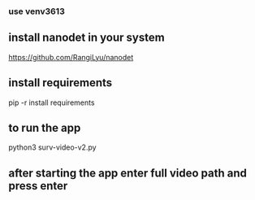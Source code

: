 ### use venv3613


## install nanodet in your system
https://github.com/RangiLyu/nanodet

## install requirements 
pip -r install requirements

## to run the app
python3 surv-video-v2.py

## after starting the app enter full video path and press enter
